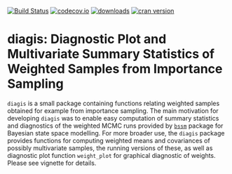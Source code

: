 [![Build Status](https://travis-ci.org/helske/diagis.png?branch=master)](https://travis-ci.org/helske/diagis)
[![codecov.io](http://codecov.io/github/helske/diagis/coverage.svg?branch=master)](http://codecov.io/github/helske/diagis?branch=master)
[![downloads](http://cranlogs.r-pkg.org/badges/diagis)](http://cranlogs.r-pkg.org/badges/diagis)
[![cran version](http://www.r-pkg.org/badges/version/diagis)](http://cran.r-project.org/package=diagis)

diagis: Diagnostic Plot and Multivariate Summary Statistics of Weighted Samples from Importance Sampling
=======================================================================================

`diagis` is a small package containing functions relating weighted samples obtained for example from importance sampling. 
The main motivation for developing `diagis` was to enable easy computation of summary statistics and diagnostics of the
weighted MCMC runs provided by [`bssm`](https://github.com/helske/bssm) package for Bayesian state space modelling. For more broader use, the `diagis` package provides functions for computing weighted means and covariances of possibly multivariate samples, the running versions of these, as well as diagnostic plot function `weight_plot` for graphical diagnostic of weights. Please see vignette for details.

